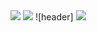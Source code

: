 <img src="https://capsule-render.vercel.app/api?ctype=wave&color=auto&height=300&section=header&text=calla%20&fontSize=90" />
<img src="https://img.shields.io/badge/Javascript-F7DF1E?style=flat&logo=Javascript&logoColor=white"/>
![header] <img src= https://capsule-render.vercel.app/api?text=capsule_render&animation=fadeIn>

<!--
**calla390/calla390** is a ✨ _special_ ✨ repository because its `README.md` (this file) appears on your GitHub profile.

Here are some ideas to get you started:

- 🔭 I’m currently working on ...
- 🌱 I’m currently learning ...
- 👯 I’m looking to collaborate on ...
- 🤔 I’m looking for help with ...
- 💬 Ask me about ...
- 📫 How to reach me: ...
- 😄 Pronouns: ...
- ⚡ Fun fact: ...
-->
